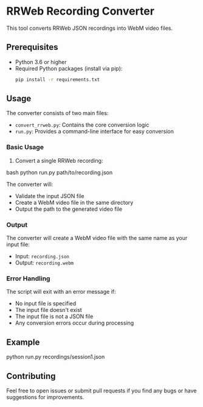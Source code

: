 # RRWeb Recording Converter

This tool converts RRWeb JSON recordings into WebM video files.

## Prerequisites

- Python 3.6 or higher
- Required Python packages (install via pip):
  ```bash
  pip install -r requirements.txt
  ```

## Usage

The converter consists of two main files:
- `convert_rrweb.py`: Contains the core conversion logic
- `run.py`: Provides a command-line interface for easy conversion

### Basic Usage

1. Convert a single RRWeb recording:

bash
python run.py path/to/recording.json

The converter will:
- Validate the input JSON file
- Create a WebM video file in the same directory
- Output the path to the generated video file

### Output

The converter will create a WebM video file with the same name as your input file:
- Input: `recording.json`
- Output: `recording.webm`

### Error Handling

The script will exit with an error message if:
- No input file is specified
- The input file doesn't exist
- The input file is not a JSON file
- Any conversion errors occur during processing

## Example

python run.py recordings/session1.json


## Contributing

Feel free to open issues or submit pull requests if you find any bugs or have suggestions for improvements.
